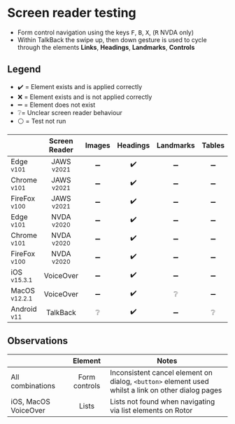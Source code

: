# Screen reader testing
- Form control navigation using the keys <kbd>F</kbd>, <kbd>B</kbd>, <kbd>X</kbd>, (<kbd>R</kbd> NVDA only)
- Within TalkBack the swipe up, then down gesture is used to cycle through the elements **Links**, **Headings**, **Landmarks**, **Controls**

## Legend
- :heavy_check_mark: = Element exists and is applied correctly
- :x: = Element exists and is not applied correctly
- :heavy_minus_sign: = Element does not exist
- :grey_question:= Unclear screen reader behaviour
- :white_circle: = Test not run

|   |Screen Reader   | Images | Headings  |Landmarks   |Tables   | Lists |Links |Form Controls |
|---|:-:|:-:|:-:|:-:|:-:|:-:|:-:|:-:|
| Edge <sup>v101</sup> 		| JAWS <sup>v2021</sup> 	| :heavy_minus_sign:  | :heavy_check_mark:  | :heavy_minus_sign:  | :heavy_minus_sign:  | :heavy_check_mark:   | :heavy_check_mark:  | :heavy_check_mark:  |
| Chrome <sup>v101</sup> 	| JAWS <sup>v2021</sup>  	| :heavy_minus_sign:  | :heavy_check_mark:  | :heavy_minus_sign:  | :heavy_minus_sign:  | :heavy_check_mark:   | :heavy_check_mark:  | :heavy_check_mark: |
| FireFox <sup>v100</sup> 	| JAWS <sup>v2021</sup>   	| :heavy_minus_sign:  | :heavy_check_mark:  | :heavy_minus_sign:  | :heavy_minus_sign:  | :heavy_check_mark:   | :heavy_check_mark: | :heavy_check_mark:  |
| Edge <sup>v101</sup> 		| NVDA <sup>v2020</sup> 	| :heavy_minus_sign: | :heavy_check_mark:  | :heavy_minus_sign:  | :heavy_minus_sign:  | :heavy_check_mark:  | :heavy_check_mark: | :heavy_check_mark: |
| Chrome <sup>v101</sup> 	| NVDA <sup>v2020</sup>  	| :heavy_minus_sign:  | :heavy_check_mark:  | :heavy_minus_sign: | :heavy_minus_sign:  | :heavy_check_mark:  | :heavy_check_mark:  | :heavy_check_mark:  |
| FireFox <sup>v100</sup> 	| NVDA <sup>v2020</sup>   	| :heavy_minus_sign:  | :heavy_check_mark: | :heavy_minus_sign:  | :heavy_minus_sign:   | :heavy_check_mark:  | :heavy_check_mark:  | :heavy_check_mark:  |
| iOS <sup>v15.3.1</sup> 	| VoiceOver 				| :heavy_minus_sign:  | :heavy_check_mark:  | :heavy_minus_sign:   | :heavy_minus_sign:  | :grey_question: | :heavy_check_mark:  | :heavy_check_mark:   |
| MacOS <sup>v12.2.1</sup> 	| VoiceOver  				|:heavy_minus_sign:  | :heavy_check_mark:   | :grey_question:   | :heavy_minus_sign: | :grey_question:  | :heavy_check_mark:   | :heavy_check_mark:  |
| Android <sup>v11</sup> 	| TalkBack 					| :grey_question:  | :heavy_check_mark:  | :heavy_minus_sign: | :grey_question:  | :grey_question:  |:heavy_check_mark:  | :heavy_check_mark:  |

## Observations
|  | Element  | Notes |
|---|:-:|---|
| All combinations | Form controls  | Inconsistent cancel element on dialog, `<button>` element used whilst a link on other dialog pages  |
iOS, MacOS VoiceOver | Lists | Lists not found when navigating via list elements on Rotor |
